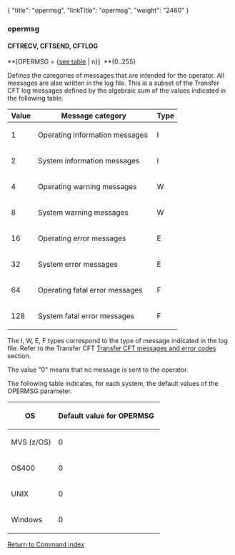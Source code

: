 {
    "title": "opermsg",
    "linkTitle": "opermsg",
    "weight": "2460"
}<span id="opermsg"></span>

### opermsg

<span id="opermsg_CFTRECV"></span><span id="opermsg_CFTLOG"></span>

#### CFTRECV, CFTSEND, CFTLOG

**\[OPERMSG = {<u>see table</u> | n}\]
 **{0..255}

Defines the categories of messages that are intended for the operator. All
messages are also written in the log file. This is a subset of the <span class="mc-variable axway_variables.Component_Short_Name variable">Transfer CFT</span> log messages
defined by the algebraic sum of the values indicated in the following
table.

<table>
   <thead>
      <tr>
<th class="TableStyle-SynchTableStyle_interop-HeadE-Column1-Header1">Value         </th>
<th class="TableStyle-SynchTableStyle_interop-HeadE-Column1-Header1">Message category         </th>
<th class="TableStyle-SynchTableStyle_interop-HeadD-Column1-Header1">Type         </th>
      </tr>
   </thead>
   <tbody>
      <tr>
         <td><p>1 </p>         </td>
         <td><p>Operating information messages </p>         </td>
         <td><p>I </p>         </td>
      </tr>
      <tr>
         <td><p>2 </p>         </td>
         <td><p>System information messages </p>         </td>
         <td><p>I </p>         </td>
      </tr>
      <tr>
         <td><p>4 </p>         </td>
         <td><p>Operating warning messages </p>         </td>
         <td><p>W </p>         </td>
      </tr>
      <tr>
         <td><p>8 </p>         </td>
         <td><p>System warning messages </p>         </td>
         <td><p>W </p>         </td>
      </tr>
      <tr>
         <td><p>16 </p>         </td>
         <td><p>Operating error messages </p>         </td>
         <td><p>E </p>         </td>
      </tr>
      <tr>
         <td><p>32 </p>         </td>
         <td><p>System error messages </p>         </td>
         <td><p>E </p>         </td>
      </tr>
      <tr>
         <td><p>64 </p>         </td>
         <td><p>Operating fatal error messages </p>         </td>
         <td><p>F </p>         </td>
      </tr>
      <tr>
         <td><p>128 </p>         </td>
         <td><p>System fatal error messages </p>         </td>
         <td><p>F </p>         </td>
      </tr>
   </tbody>
</table>

The I, W, E, F types correspond to the type of message indicated in
the log file. Refer to the <span class="mc-variable axway_variables.Component_Short_Name variable">Transfer CFT</span> <a href="../../../../troubleshoot_intro/messages_and_error_codes_start_here" class="MCXref xref">Transfer CFT messages
and error codes</a> section.

The value "0" means that no message is sent to the operator.

The following table indicates, for each system, the default values of
the OPERMSG parameter.

<table>
   <thead>
      <tr>
<th class="TableStyle-SynchTableStyle_interop-HeadE-Column1-Header1"><p>OS </p>         </th>
<th class="TableStyle-SynchTableStyle_interop-HeadD-Column1-Header1"><p>Default value for OPERMSG </p>         </th>
      </tr>
   </thead>
   <tbody>
      <tr>
         <td><p>MVS (z/OS)</p>         </td>
         <td><p>0 </p>         </td>
      </tr>
      <tr>
         <td><p>OS400 </p>         </td>
         <td><p>0 </p>         </td>
      </tr>
      <tr>
         <td><p>UNIX </p>         </td>
         <td><p>0</p>         </td>
      </tr>
      <tr>
         <td><p>Windows</p>         </td>
         <td><p>0</p>         </td>
      </tr>
   </tbody>
</table>

[Return to Command index](../../)
